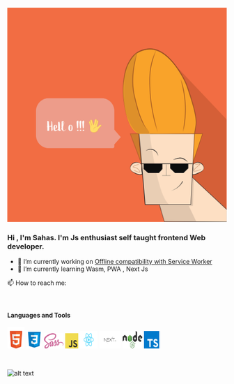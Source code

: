 
![alt text](https://github.com/SahasSaurav/SahasSaurav/blob/main/assets/hello.svg)

### Hi , I'm Sahas. I'm Js enthusiast self taught frontend Web developer.

- 🔭 I’m currently working on [Offline compatibility with Service Worker](https://github.com/SahasSaurav/next_pomodoro/blob/main/public/sw.js)
- 🌱 I’m currently learning Wasm, PWA , Next Js



📫 How to reach me: 

<br>

#### Languages and Tools
<code><img src="https://github.com/SahasSaurav/SahasSaurav/blob/main/assets/HTML5_logo_and_wordmark.svg" height="50" width="40" alt="HTML" /></code>
<code><img src="https://github.com/SahasSaurav/SahasSaurav/blob/main/assets/kisspng-web-development-cascading-style-sheets-css3-comput-css-5ada20be5eed10.7390827615242446703888.png" height="40" width="36" alt="CSS" /></code>
<code><img src="https://github.com/SahasSaurav/SahasSaurav/blob/main/assets/1024px-Sass_Logo_Color.svg.png" height="35" width="45" alt="Scss" /></code>
<code><img src="https://github.com/SahasSaurav/SahasSaurav/blob/main/assets/JavaScript-logo.png" height="35" width="30" alt="JavaScript" /></code>
<code><img src="https://github.com/SahasSaurav/SahasSaurav/blob/main/assets/1280px-React-icon.svg.png" height="40" width="40" alt="React" /></code>
<code><img src="https://github.com/SahasSaurav/SahasSaurav/blob/main/assets/nextjs-logo.png" height="40" width="50" alt="Next.Js" /></code>
<code><img src="https://github.com/SahasSaurav/SahasSaurav/blob/main/assets/1280px-Node.js_logo.svg.png" height="40" width="45" alt="Node Js" /></code>
<code><img src="https://github.com/SahasSaurav/SahasSaurav/blob/main/assets/1_mn6bOs7s6Qbao15PMNRyOA.png" height="40" width="35" alt="Typescript" /></code>
   
 <br>

   
![alt text](https://github-readme-stats.anuraghazra1.vercel.app/api/top-langs/?username=SahasSaurav&layout=compact&theme=material-palenight)
